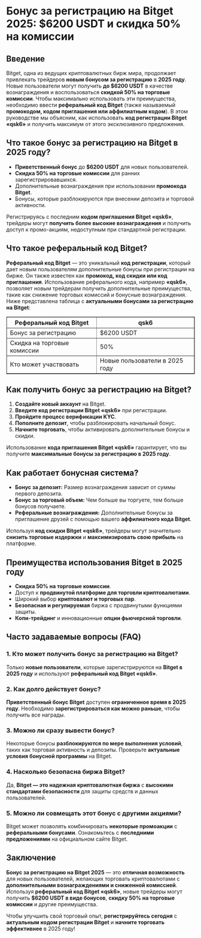 <h1>Бонус за регистрацию на Bitget 2025: $6200 USDT и скидка 50% на комиссии</h1>

<h2>Введение</h2>
<p>Bitget, одна из ведущих криптовалютных бирж мира, продолжает привлекать трейдеров <strong>новым бонусом за регистрацию</strong> в <strong>2025 году</strong>. Новые пользователи могут получить <strong>до $6200 USDT</strong> в качестве вознаграждения и воспользоваться <strong>скидкой 50% на торговые комиссии</strong>. Чтобы максимально использовать эти преимущества, необходимо ввести <strong>реферальный код Bitget</strong> (также называемый <strong>промокодом, кодом приглашения или аффилиатным кодом</strong>). В этом руководстве мы объясним, как использовать <strong>код регистрации Bitget «qsk6»</strong> и получить максимум от этого эксклюзивного предложения.</p>

<h2>Что такое бонус за регистрацию на Bitget в 2025 году?</h2>
<ul>
    <li><strong>Приветственный бонус</strong> до <strong>$6200 USDT</strong> для новых пользователей.</li>
    <li><strong>Скидка 50% на торговые комиссии</strong> для ранних зарегистрировавшихся.</li>
    <li>Дополнительные вознаграждения при использовании <strong>промокода Bitget</strong>.</li>
    <li>Бонусы, которые разблокируются при внесении депозита и торговой активности.</li>
</ul>
<p>Регистрируясь с последним <strong>кодом приглашения Bitget «qsk6»</strong>, трейдеры могут <strong>получить более высокие вознаграждения</strong> и получить доступ к промо-акциям, недоступным при стандартной регистрации.</p>

<h2>Что такое реферальный код Bitget?</h2>
<p><strong>Реферальный код Bitget</strong> — это уникальный <strong>код регистрации</strong>, который дает новым пользователям дополнительные бонусы при регистрации на бирже. Он также известен как <strong>промокод, код скидки или код приглашения</strong>. Использование реферального кода, например <strong>«qsk6»</strong>, позволяет новым трейдерам получить дополнительные преимущества, такие как снижение торговых комиссий и бонусные вознаграждения. Ниже представлена таблица с <strong>актуальными бонусами за регистрацию на Bitget</strong>:</p>

<table border="1">
    <tr>
        <th>Реферальный код Bitget</th>
        <th>qsk6</th>
    </tr>
    <tr>
        <td>Бонус за регистрацию</td>
        <td>$6200 USDT</td>
    </tr>
    <tr>
        <td>Скидка на торговые комиссии</td>
        <td>50%</td>
    </tr>
    <tr>
        <td>Кто может участвовать</td>
        <td>Новые пользователи в 2025 году</td>
    </tr>
</table>

<h2>Как получить бонус за регистрацию на Bitget?</h2>
<ol>
    <li><strong>Создайте новый аккаунт</strong> на Bitget.</li>
    <li><strong>Введите код регистрации Bitget «qsk6»</strong> при регистрации.</li>
    <li><strong>Пройдите процесс верификации KYC</strong>.</li>
    <li><strong>Пополните депозит</strong>, чтобы разблокировать начальный бонус.</li>
    <li><strong>Начните торговать</strong>, чтобы активировать дополнительные бонусы и скидки.</li>
</ol>
<p>Использование <strong>кода приглашения Bitget «qsk6»</strong> гарантирует, что вы получите <strong>максимальные бонусы за регистрацию в 2025 году</strong>.</p>

<h2>Как работает бонусная система?</h2>
<ul>
    <li><strong>Бонус за депозит:</strong> Размер вознаграждения зависит от суммы первого депозита.</li>
    <li><strong>Бонус за торговый объем:</strong> Чем больше вы торгуете, тем больше бонусов получаете.</li>
    <li><strong>Реферальные вознаграждения:</strong> Дополнительные бонусы за приглашение друзей с помощью вашего <strong>аффилиатного кода Bitget</strong>.</li>
</ul>
<p>Используя <strong>код скидки Bitget «qsk6»</strong>, трейдеры могут значительно <strong>снизить торговые издержки</strong> и <strong>максимизировать свою прибыль</strong> на платформе.</p>

<h2>Преимущества использования Bitget в 2025 году</h2>
<ul>
    <li><strong>Скидка 50% на торговые комиссии</strong>.</li>
    <li>Доступ к <strong>продвинутой платформе для торговли криптовалютами</strong>.</li>
    <li>Широкий выбор <strong>криптовалют и торговых пар</strong>.</li>
    <li><strong>Безопасная и регулируемая</strong> биржа с продвинутыми функциями защиты.</li>
    <li><strong>Копи-трейдинг</strong> и инновационные <strong>опции фьючерсной торговли</strong>.</li>
</ul>

<h2>Часто задаваемые вопросы (FAQ)</h2>
<h3>1. Кто может получить бонус за регистрацию на Bitget?</h3>
<p>Только <strong>новые пользователи</strong>, которые зарегистрируются на <strong>Bitget в 2025 году</strong> и используют <strong>реферальный код Bitget «qsk6»</strong>.</p>

<h3>2. Как долго действует бонус?</h3>
<p><strong>Приветственный бонус Bitget</strong> доступен <strong>ограниченное время в 2025 году</strong>. Необходимо <strong>зарегистрироваться как можно раньше</strong>, чтобы получить все награды.</p>

<h3>3. Можно ли сразу вывести бонус?</h3>
<p>Некоторые бонусы <strong>разблокируются по мере выполнения условий</strong>, таких как торговая активность и депозиты. Проверьте <strong>актуальные условия бонусной программы</strong> на Bitget.</p>

<h3>4. Насколько безопасна биржа Bitget?</h3>
<p>Да, <strong>Bitget — это надежная криптовалютная биржа</strong> с <strong>высокими стандартами безопасности</strong> для защиты средств и данных пользователей.</p>

<h3>5. Можно ли совмещать этот бонус с другими акциями?</h3>
<p>Bitget может позволять комбинировать <strong>некоторые промоакции</strong> с <strong>реферальными бонусами</strong>. Ознакомьтесь с <strong>последними предложениями</strong> на официальном сайте Bitget.</p>

<h2>Заключение</h2>
<p><strong>Бонус за регистрацию на Bitget 2025</strong> — это <strong>отличная возможность</strong> для новых пользователей, желающих торговать криптовалютами с <strong>дополнительными вознаграждениями и сниженной комиссией</strong>. Используя <strong>реферальный код Bitget «qsk6»</strong>, новые трейдеры могут получить <strong>$6200 USDT в виде бонусов</strong>, <strong>скидку 50% на торговые комиссии</strong> и другие преимущества.</p>
<p>Чтобы улучшить свой торговый опыт, <strong>регистрируйтесь сегодня</strong> с <strong>актуальным кодом регистрации Bitget</strong> и <strong>начните торговать эффективнее</strong> в 2025 году!</p>
